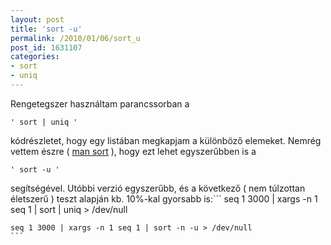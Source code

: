 ```yaml
---
layout: post
title: 'sort -u'
permalink: /2010/01/06/sort_u
post_id: 1631107
categories: 
- sort
- uniq
---
```


Rengetegszer használtam parancssorban a 
```
' sort | uniq '
```
 kódrészletet, hogy egy listában megkapjam a különböző elemeket. Nemrég vettem észre ( 
[man sort](http://unixhelp.ed.ac.uk/CGI/man-cgi?sort) ), hogy ezt lehet egyszerűbben is a 
```
' sort -u '
```
 segítségével. Utóbbi verzió egyszerűbb, és a következő ( nem túlzottan életszerű ) teszt alapján kb. 10%-kal gyorsabb is:```
seq 1 3000 | xargs -n 1 seq 1 | sort | uniq > /dev/null
``````
seq 1 3000 | xargs -n 1 seq 1 | sort -n -u > /dev/null
```